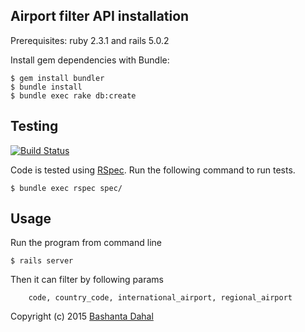 ## Airport filter API installation
Prerequisites: ruby 2.3.1 and rails 5.0.2
	
Install gem dependencies with Bundle:

    $ gem install bundler
    $ bundle install
    $ bundle exec rake db:create    

## Testing
[![Build Status](https://travis-ci.org/bashantad/airport-filter.svg?branch=master)](https://travis-ci.org/bashantad/airport-filter)

Code is tested using [RSpec](http://rspec.info/). Run the following command to run tests.

    $ bundle exec rspec spec/


## Usage

Run the program from command line

    $ rails server


Then it can filter by following params

		code, country_code, international_airport, regional_airport


Copyright (c) 2015 [Bashanta Dahal](https://github.com/bashantad)
